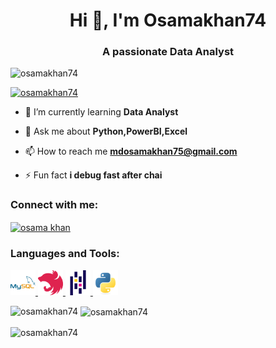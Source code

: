 <h1 align="center">Hi 👋, I'm Osamakhan74</h1>
<h3 align="center">A passionate Data Analyst</h3>

<p align="left"> <img src="https://komarev.com/ghpvc/?username=osamakhan74&label=Profile%20views&color=0e75b6&style=flat" alt="osamakhan74" /> </p>

<p align="left"> <a href="https://github.com/ryo-ma/github-profile-trophy"><img src="https://github-profile-trophy.vercel.app/?username=osamakhan74" alt="osamakhan74" /></a> </p>

- 🌱 I’m currently learning **Data Analyst**

- 💬 Ask me about **Python,PowerBI,Excel**

- 📫 How to reach me **mdosamakhan75@gmail.com**

- ⚡ Fun fact **i debug fast after chai**

<h3 align="left">Connect with me:</h3>
<p align="left">
<a href="https://linkedin.com/in/osama khan" target="blank"><img align="center" src="https://raw.githubusercontent.com/rahuldkjain/github-profile-readme-generator/master/src/images/icons/Social/linked-in-alt.svg" alt="osama khan" height="30" width="40" /></a>
</p>

<h3 align="left">Languages and Tools:</h3>
<p align="left"> <a href="https://www.mysql.com/" target="_blank" rel="noreferrer"> <img src="https://raw.githubusercontent.com/devicons/devicon/master/icons/mysql/mysql-original-wordmark.svg" alt="mysql" width="40" height="40"/> </a> <a href="https://nestjs.com/" target="_blank" rel="noreferrer"> <img src="https://raw.githubusercontent.com/devicons/devicon/master/icons/nestjs/nestjs-plain.svg" alt="nestjs" width="40" height="40"/> </a> <a href="https://pandas.pydata.org/" target="_blank" rel="noreferrer"> <img src="https://raw.githubusercontent.com/devicons/devicon/2ae2a900d2f041da66e950e4d48052658d850630/icons/pandas/pandas-original.svg" alt="pandas" width="40" height="40"/> </a> <a href="https://www.python.org" target="_blank" rel="noreferrer"> <img src="https://raw.githubusercontent.com/devicons/devicon/master/icons/python/python-original.svg" alt="python" width="40" height="40"/> </a> </p>

<p><img align="left" src="https://github-readme-stats.vercel.app/api/top-langs?username=osamakhan74&show_icons=true&locale=en&layout=compact" alt="osamakhan74" /></p>

<p>&nbsp;<img align="center" src="https://github-readme-stats.vercel.app/api?username=osamakhan74&show_icons=true&locale=en" alt="osamakhan74" /></p>

<p><img align="center" src="https://github-readme-streak-stats.herokuapp.com/?user=osamakhan74&" alt="osamakhan74" /></p>
